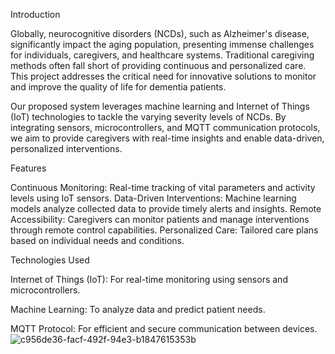 Introduction

Globally, neurocognitive disorders (NCDs), such as Alzheimer's disease, significantly impact the aging population, presenting immense challenges for individuals, caregivers, and healthcare systems. Traditional caregiving methods often fall short of providing continuous and personalized care. This project addresses the critical need for innovative solutions to monitor and improve the quality of life for dementia patients.

Our proposed system leverages machine learning and Internet of Things (IoT) technologies to tackle the varying severity levels of NCDs. By integrating sensors, microcontrollers, and MQTT communication protocols, we aim to provide caregivers with real-time insights and enable data-driven, personalized interventions.

Features

Continuous Monitoring: Real-time tracking of vital parameters and activity levels using IoT sensors.
Data-Driven Interventions: Machine learning models analyze collected data to provide timely alerts and insights.
Remote Accessibility: Caregivers can monitor patients and manage interventions through remote control capabilities.
Personalized Care: Tailored care plans based on individual needs and conditions.

Technologies Used

Internet of Things (IoT): For real-time monitoring using sensors and microcontrollers.

Machine Learning: To analyze data and predict patient needs.

MQTT Protocol: For efficient and secure communication between devices.
![c956de36-facf-492f-94e3-b1847615353b](https://github.com/user-attachments/assets/2452c4fd-4e45-4e4b-aff3-4052c421de91)



